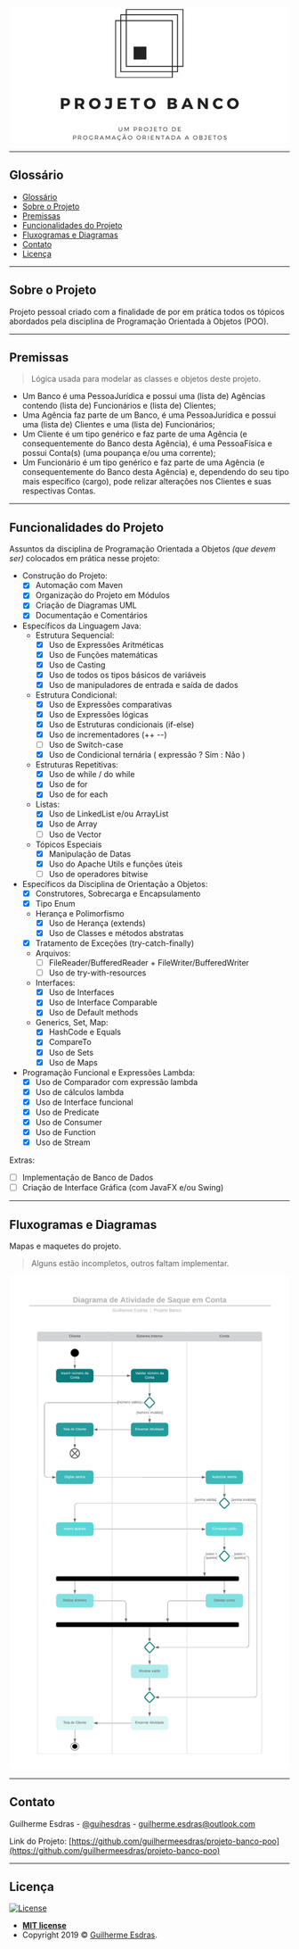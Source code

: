 <!-- Logotipo do Projeto -->
<p align="center">
  <a href="https://github.com/guilhermeesdras/projeto-banco-poo">
    <img src="images/Projeto Banco Logotipo.png" alt="Logo">
  </a>
</p>

---

<!-- Glossário -->
## Glossário
- [Glossário](#gloss%c3%a1rio)
- [Sobre o Projeto](#sobre-o-projeto)
- [Premissas](#premissas)
- [Funcionalidades do Projeto](#funcionalidades-do-projeto)
- [Fluxogramas e Diagramas](#fluxogramas-e-diagramas)
- [Contato](#contato)
- [Licença](#licen%c3%a7a)

---
<!-- Descrição do projeto -->
## Sobre o Projeto

 Projeto pessoal criado com a finalidade de por em prática todos os tópicos abordados pela disciplina de Programação Orientada à Objetos (POO).

---
<!-- Premissas e Conceitos -->
## Premissas

> Lógica usada para modelar as classes e objetos deste projeto.

- Um Banco é uma PessoaJurídica e possui uma (lista de) Agências contendo (lista de) Funcionários e (lista de) Clientes; <br/>
- Uma Agência faz parte de um Banco, é uma PessoaJurídica e possui uma (lista de) Clientes e uma (lista de) Funcionários; <br/>
- Um Cliente é um tipo genérico e faz parte de uma Agência (e consequentemente do Banco desta Agência), é uma PessoaFísica e possui Conta(s) (uma poupança e/ou uma corrente); <br/>
- Um Funcionário é um tipo genérico e faz parte de uma Agência (e consequentemente do Banco desta Agência) e, dependendo do seu tipo mais específico (cargo), pode relizar alterações nos Clientes e suas respectivas Contas.

---
<!-- -->
## Funcionalidades do Projeto
Assuntos da disciplina de Programação Orientada a Objetos *(que devem ser)* colocados em prática nesse projeto:

- Construção do Projeto:
  - [x] Automação com Maven
  - [x] Organização do Projeto em Módulos
  - [x] Criação de Diagramas UML
  - [x] Documentação e Comentários

- Específicos da Linguagem Java:
  - Estrutura Sequencial:
    - [x] Uso de Expressões Aritméticas
    - [x] Uso de Funções matemáticas
    - [x] Uso de Casting
    - [x] Uso de todos os tipos básicos de variáveis
    - [x] Uso de manipuladores de entrada e saída de dados
  - Estrutura Condicional:
    - [x] Uso de Expressões comparativas
    - [x] Uso de Expressões lógicas
    - [x] Uso de Estruturas condicionais (if-else)
    - [x] Uso de incrementadores (++ --)
    - [ ] Uso de Switch-case
    - [x] Uso de Condicional ternária ( expressão ? Sim : Não )
  - Estruturas Repetitivas:
    - [x] Uso de while / do while
    - [x] Uso de for
    - [x] Uso de for each
  - Listas:
    - [x] Uso de LinkedList e/ou ArrayList
    - [x] Uso de Array
    - [ ] Uso de Vector
  - Tópicos Especiais
    - [x] Manipulação de Datas
    - [x] Uso do Apache Utils e funções úteis
    - [ ] Uso de operadores bitwise

- Específicos da Disciplina de Orientação a Objetos:
  - [x] Construtores, Sobrecarga e Encapsulamento
  - [x] Tipo Enum
  - Herança e Polimorfismo
    - [x] Uso de Herança (extends)
    - [x] Uso de Classes e métodos abstratas
  - [x] Tratamento de Exceções (try-catch-finally)
  - Arquivos:
    - [ ] FileReader/BufferedReader  +  FileWriter/BufferedWriter
    - [ ] Uso de try-with-resources
  - Interfaces:
    - [x] Uso de Interfaces
    - [x] Uso de Interface Comparable
    - [x] Uso de Default methods
  - Generics, Set, Map:
    - [x] HashCode e Equals
    - [x] CompareTo
    - [x] Uso de Sets
    - [x] Uso de Maps
  
- Programação Funcional e Expressões Lambda:
  - [x] Uso de Comparador com expressão lambda
  - [x] Uso de cálculos lambda
  - [x] Uso de Interface funcional
  - [x] Uso de Predicate
  - [x] Uso de Consumer
  - [x] Uso de Function
  - [x] Uso de Stream

Extras:
- [ ] Implementação de Banco de Dados
- [ ] Criação de Interface Gráfica (com JavaFX e/ou Swing)

---
<!-- Fluxogramas e Diagramas -->
## Fluxogramas e Diagramas

Mapas e maquetes do projeto.
> Alguns estão incompletos, outros faltam implementar.

<p align="center">
  <a href="https://github.com/guilhermeesdras/projeto-banco-poo">
    <img src="images/Diagramas/Diagrama de Atividade de Saque em Conta.png" alt="Diagrama de Atividade de Saque em Conta">
  </a>
</p>

---
<!-- Contato -->
## Contato

Guilherme Esdras - [@guihesdras](https://instagram.com/guihesdras) - guilherme.esdras@outlook.com

Link do Projeto: [https://github.com/guilhermeesdras/projeto-banco-poo](https://github.com/guilhermeesdras/projeto-banco-poo)

---
<!-- Licença de uso -->
## Licença

[![License](http://img.shields.io/:license-mit-blue.svg?style=flat-square)](http://badges.mit-license.org)

- **[MIT license](http://opensource.org/licenses/mit-license.php)**
- Copyright 2019 © <a href="http://guilhermeesdras.tk" target="_blank">Guilherme Esdras</a>.